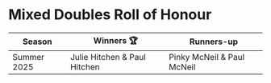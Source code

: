 # Mixed Doubles Roll of Honour

| Season      | Winners 🏆                   | Runners-up                 |
|-------------|------------------------------|----------------------------|
| Summer 2025 | Julie Hitchen & Paul Hitchen | Pinky McNeil & Paul McNeil |
